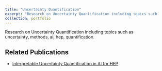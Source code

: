 ```yaml
---
title: "Uncertainty Quantification"
excerpt: "Research on Uncertainty Quantification including topics such as uncertainty, methods, ai, hep, quantification. <br/><img src='/images/uncertainty_quantification.png'>"
collection: portfolio
---
```


Research on Uncertainty Quantification including topics such as uncertainty, methods, ai, hep, quantification.

## Related Publications

- [Interpretable Uncertainty Quantification in AI for HEP](/publication/2022Ramachandra_2)
